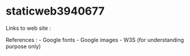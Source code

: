 # staticweb3940677

Links to web site :

References : - Google fonts
    - Google images
    - W3S (for understanding purpose only)